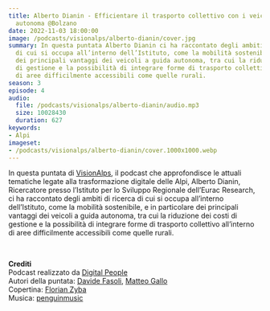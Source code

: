 ```yaml
---
title: Alberto Dianin - Efficientare il trasporto collettivo con i veicoli a guida
  autonoma @Bolzano
date: 2022-11-03 18:00:00
image: /podcasts/visionalps/alberto-dianin/cover.jpg
summary: In questa puntata Alberto Dianin ci ha raccontato degli ambiti di ricerca
  di cui si occupa all’interno dell’Istituto, come la mobilità sostenibile, e in particolare
  dei principali vantaggi dei veicoli a guida autonoma, tra cui la riduzione dei costi
  di gestione e la possibilità di integrare forme di trasporto collettivo all’interno
  di aree difficilmente accessibili come quelle rurali.
season: 3
episode: 4
audio:
  file: /podcasts/visionalps/alberto-dianin/audio.mp3
  size: 10028430
  duration: 627
keywords:
- Alpi
imageset:
- /podcasts/visionalps/alberto-dianin/cover.1000x1000.webp
---
```


In questa puntata di [VisionAlps](https://www.visionalps.com/), il podcast che approfondisce le attuali tematiche legate alla trasformazione digitale delle Alpi, Alberto Dianin, Ricercatore presso l’Istituto per lo Sviluppo Regionale dell’Eurac Research, ci ha raccontato degli ambiti di ricerca di cui si occupa all’interno dell’Istituto, come la mobilità sostenibile, e in particolare dei principali vantaggi dei veicoli a guida autonoma, tra cui la riduzione dei costi di gestione e la possibilità di integrare forme di trasporto collettivo all’interno di aree difficilmente accessibili come quelle rurali.

<br>

**Crediti**<br>
Podcast realizzato da [Digital People](https://w3id.org/digitalpeople)<br>
Autori della puntata: [Davide Fasoli](https://www.linkedin.com/in/davide-fasoli-2b3246179/), [Matteo Gallo](https://www.linkedin.com/in/matteo-gallo-4a5ab31a8/)<br>
Copertina: [Florian Zyba](https://www.linkedin.com/in/florian-zyba/)<br>
Musica: [penguinmusic](https://pixabay.com/users/penguinmusic-24940186/)